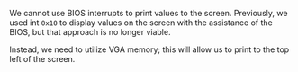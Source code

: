 We cannot use BIOS interrupts to print values to the screen. Previously, we used int `0x10` to display values on the screen with the assistance of the BIOS, but that approach is no longer viable.

Instead, we need to utilize VGA memory; this will allow us to print to the top left of the screen.